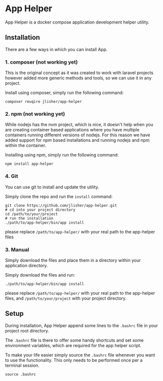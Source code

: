 # App Helper

App Helper is a docker compose application development helper utility.

## Installation

There are a few ways in which you can install App.

### 1. composer (not working yet)

This is the original concept as it was created to work with laravel projects however added more generic methods and 
tools, so we can use it in any project.

Install using composer, simply run the following command:

```shell
composer reuqire jlisher/app-helper
```

### 2. npm (not working yet)

While nodejs has the nvm project, which is nice, it doesn't help when you are creating container based applications
where you have multiple containers running different versions of nodejs. For this reason we have added support for npm
based installations and running nodejs and npm within the container.

Installing using npm, simply run the following command:

```shell
npm install app-helper
```

### 4. Git

You can use git to install and update the utility. 

Simply clone the repo and run the `install` command: 

```shell
git clone https://github.com/jlisher/app-helper.git
# cd into your project directory
cd /path/to/your/project
# run the installation
./path/to/app-helper/bin/app install
```

please replace `/path/to/app-helper/` with your real path to the app-helper files

### 3. Manual

Simply download the files and place them in a directory within your application directory.

Simply download the files and run:

```shell
./path/to/app-helper/bin/app install
```

please replace `/path/to/app-helper/` with your real path to the app-helper files, 
and `/path/to/your/project` with your project directory.

## Setup

During installation, App Helper append some lines to the `.bashrc` file in your project root directory.

The `.bashrc` file is there to offer some handy shortcuts and set some environment variables, which are required for the
app helper script.

To make your life easier simply source the `.bashrc` file whenever you want to use the functionality. This only needs to
be performed once per a terminal session.

```shell
source .bashrc
```
